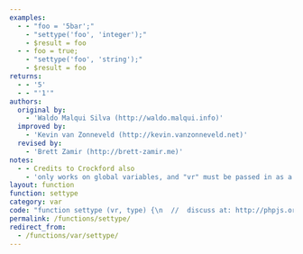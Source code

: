 ```yaml
---
examples:
  - - "foo = '5bar';"
    - "settype('foo', 'integer');"
    - $result = foo
  - - foo = true;
    - "settype('foo', 'string');"
    - $result = foo
returns:
  - - '5'
  - - "'1'"
authors:
  original by:
    - 'Waldo Malqui Silva (http://waldo.malqui.info)'
  improved by:
    - 'Kevin van Zonneveld (http://kevin.vanzonneveld.net)'
  revised by:
    - 'Brett Zamir (http://brett-zamir.me)'
notes:
  - - Credits to Crockford also
    - 'only works on global variables, and "vr" must be passed in as a string'
layout: function
function: settype
category: var
code: "function settype (vr, type) {\n  //  discuss at: http://phpjs.org/functions/settype/\n  // original by: Waldo Malqui Silva (http://waldo.malqui.info)\n  // improved by: Kevin van Zonneveld (http://kevin.vanzonneveld.net)\n  //  revised by: Brett Zamir (http://brett-zamir.me)\n  //        note: Credits to Crockford also\n  //        note: only works on global variables, and \"vr\" must be passed in as a string\n  //   example 1: foo = '5bar';\n  //   example 1: settype('foo', 'integer');\n  //   example 1: $result = foo\n  //   returns 1: 5\n  //   example 2: foo = true;\n  //   example 2: settype('foo', 'string');\n  //   example 2: $result = foo\n  //   returns 2: '1'\n\n  var is_array = function (arr) {\n    return typeof arr === 'object' && typeof arr.length === 'number' && !(arr.propertyIsEnumerable('length')) &&\n      typeof arr.splice === 'function'\n  }\n  var v, mtch, i, obj\n  v = this[vr] ? this[vr] : vr\n\n  try {\n    switch (type) {\n      case 'boolean':\n        if (is_array(v) && v.length === 0) {\n          this[vr] = false\n        } else if (v === '0') {\n          this[vr] = false\n        } else if (typeof v === 'object' && !is_array(v)) {\n          var lgth = false\n          for (i in v) {\n            lgth = true\n          }\n          this[vr] = lgth\n        } else {\n          this[vr] = !!v\n        }\n        break\n      case 'integer':\n        if (typeof v === 'number') {\n          this[vr] = parseInt(v, 10)\n        } else if (typeof v === 'string') {\n          mtch = v.match(/^([+\\-]?)(\\d+)/)\n          if (!mtch) {\n            this[vr] = 0\n          } else {\n            this[vr] = parseInt(v, 10)\n          }\n        } else if (v === true) {\n          this[vr] = 1\n        } else if (v === false || v === null) {\n          this[vr] = 0\n        } else if (is_array(v) && v.length === 0) {\n        this[vr] = 0\n      } else if (typeof v === 'object') {\n        this[vr] = 1\n      }\n\n        break\n      case 'float':\n        if (typeof v === 'string') {\n          mtch = v.match(/^([+\\-]?)(\\d+(\\.\\d+)?|\\.\\d+)([eE][+\\-]?\\d+)?/)\n          if (!mtch) {\n            this[vr] = 0\n          } else {\n            this[vr] = parseFloat(v, 10)\n          }\n        } else if (v === true) {\n          this[vr] = 1\n        } else if (v === false || v === null) {\n          this[vr] = 0\n        } else if (is_array(v) && v.length === 0) {\n          this[vr] = 0\n        } else if (typeof v === 'object') {\n        this[vr] = 1\n      }\n        break\n      case 'string':\n        if (v === null || v === false) {\n          this[vr] = ''\n        } else if (is_array(v)) {\n          this[vr] = 'Array'\n        } else if (typeof v === 'object') {\n          this[vr] = 'Object'\n        } else if (v === true) {\n          this[vr] = '1'\n        } else {\n          this[vr] += ''\n        } // numbers (and functions?)\n        break\n      case 'array':\n        if (v === null) {\n          this[vr] = []\n        } else if (typeof v !== 'object') {\n          this[vr] = [v]\n        }\n        break\n      case 'object':\n        if (v === null) {\n          this[vr] = {}\n        } else if (is_array(v)) {\n          for (i = 0, obj = {}; i < v.length; i++) {\n            obj[i] = v\n          }\n          this[vr] = obj\n        } else if (typeof v !== 'object') {\n          this[vr] = {\n            scalar: v\n          }\n        }\n        break\n      case 'null':\n        delete this[vr]\n        break\n    }\n    return true\n  } catch (e) {\n    return false\n  }\n}\n"
permalink: /functions/settype/
redirect_from:
  - /functions/var/settype/
---
```


<!-- WARNING! This file is auto generated by `npm run web:inject`, do not edit by hand -->
